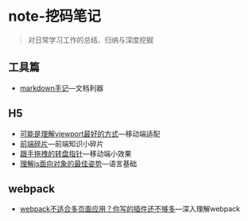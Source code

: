 # note-挖码笔记
>对日常学习工作的总结、归纳与深度挖掘

## 工具篇
- [markdown手记](MK_KEY.md)—文档利器

## H5
- [可能是理解viewport最好的方式](h5/viewport.md)—移动端适配
- [前端碎片](h5/chip.md)—前端知识小碎片
- [跟手拖拽的转盘指针](h5/wheel.md)—移动端小效果
- [理解js面向对象的最佳姿势](h5/oo.md)—语言基础

## webpack
- [webpack不适合多页面应用？你写的插件还不够多](webpack/webpack-plugin.md)—深入理解webpack
